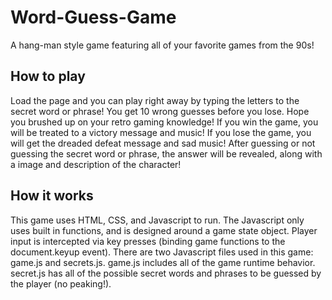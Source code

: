# Word-Guess-Game
A hang-man style game featuring all of your favorite games from the 90s!

## How to play
Load the page and you can play right away by typing the letters to the secret word or phrase!
You get 10 wrong guesses before you lose. Hope you brushed up on your retro gaming knowledge!
If you win the game, you will be treated to a victory message and music!
If you lose the game, you will get the dreaded defeat message and sad music!
After guessing or not guessing the secret word or phrase, the answer will be revealed, along with a image and description of the character!

## How it works
This game uses HTML, CSS, and Javascript to run. The Javascript only uses built in functions, and is designed around a game state object. Player input is intercepted via key presses (binding game functions to the document.keyup event).
There are two Javascript files used in this game: game.js and secrets.js. game.js includes all of the game runtime behavior. secret.js has all of the possible secret words and phrases to be guessed by the player (no peaking!).